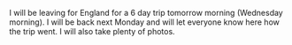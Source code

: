 I will be leaving for England for a 6 day trip tomorrow morning (Wednesday morning). I will be back next Monday and will let everyone know here how the trip went. I will also take plenty of photos.